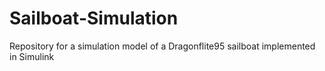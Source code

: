 # Sailboat-Simulation
Repository for a simulation model of a Dragonflite95 sailboat implemented in Simulink
